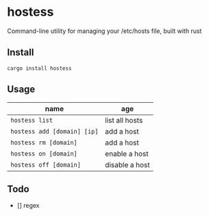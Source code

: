 # hostess

Command-line utility for managing your /etc/hosts file, built with rust

## Install

`cargo install hostess`

## Usage

| name                        | age            |
| --------------------------- | -------------- |
| `hostess list`              | list all hosts |
| `hostess add [domain] [ip]` | add a host     |
| `hostess rm [domain]`       | add a host     |
| `hostess on [domain]`       | enable a host  |
| `hostess off [domain]`      | disable a host |

## Todo

- [] regex
